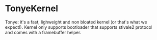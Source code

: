 # TonyeKernel
Tonye: it's a fast, lighweight and non bloated kernel (or that's what we expect!).
Kernel only supports bootloader that supports stivale2 protocol
and comes with a framebuffer helper.
